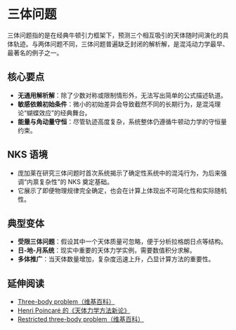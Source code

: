 # 三体问题

三体问题指的是在经典牛顿引力框架下，预测三个相互吸引的天体随时间演化的具体轨迹。与两体问题不同，三体问题普遍缺乏封闭的解析解，是混沌动力学最早、最著名的例子之一。

## 核心要点
- **无通用解析解**：除了少数对称或限制情形外，无法写出简单的公式描述轨道。
- **敏感依赖初始条件**：微小的初始差异会导致截然不同的长期行为，是混沌理论“蝴蝶效应”的经典舞台。
- **能量与角动量守恒**：尽管轨迹高度复杂，系统整体仍遵循牛顿动力学的守恒量约束。

## NKS 语境
- 庞加莱在研究三体问题时首次系统揭示了确定性系统中的混沌行为，为后来强调“内禀复杂性”的 NKS 奠定基础。
- 它展示了即便物理规律完全确定，也会在计算上体现出不可简化性和实际随机性。

## 典型变体
- **受限三体问题**：假设其中一个天体质量可忽略，便于分析拉格朗日点等结构。
- **日-地-月系统**：现实中重要的天体力学实例，需要数值积分求解。
- **多体推广**：当天体数量增加，复杂度迅速上升，凸显计算方法的重要性。

## 延伸阅读
- [Three-body problem（维基百科）](https://en.wikipedia.org/wiki/Three-body_problem)
- [Henri Poincaré 的《天体力学方法新论》](https://archive.org/details/mthodesnouvelles01poin)
- [Restricted three-body problem（维基百科）](https://en.wikipedia.org/wiki/Restricted_three-body_problem)
